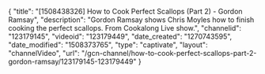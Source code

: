 {
    "title": "[1508438326] How to Cook Perfect Scallops (Part 2) - Gordon Ramsay",
    "description": "Gordon Ramsay shows Chris Moyles how to finish cooking the perfect scallops. From Cookalong Live show.",
    "channelid": "123179145",
    "videoid": "123179449",
    "date_created": "1270743595",
    "date_modified": "1508373765",
    "type": "captivate",
    "layout": "channelVideo",
    "url": "\/gcn-channel\/how-to-cook-perfect-scallops-part-2-gordon-ramsay\/123179145-123179449"
}